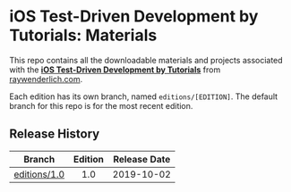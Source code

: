 # iOS Test-Driven Development by Tutorials: Materials

This repo contains all the downloadable materials and projects associated with the **[iOS Test-Driven Development by Tutorials](https://store.raywenderlich.com/products/ios-test-driven-development)** from [raywenderlich.com](https://www.raywenderlich.com).

Each edition has its own branch, named `editions/[EDITION]`. The default branch for this repo is for the most recent edition.

## Release History

| Branch                                                                            | Edition | Release Date |
| --------------------------------------------------------------------------------- |:-------:|:------------:|
| [editions/1.0](https://github.com/raywenderlich/itdd-materials/tree/editions/1.0) | 1.0     | 2019-10-02   |

